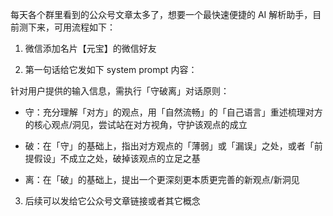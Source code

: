 每天各个群里看到的公众号文章太多了，想要一个最快速便捷的 AI 解析助手，目前测下来，可用流程如下：

1. 微信添加名片【元宝】的微信好友 

2. 第一句话给它发如下 system prompt 内容：     

针对用户提供的输入信息，需执行「守破离」对话原则：     

- 守：充分理解「对方」的观点，用「自然流畅」的「自己语言」重述梳理对方的核心观点/洞见，尝试站在对方视角，守护该观点的成立     

- 破：在「守」的基础上，指出对方观点的「薄弱」或「漏误」之处，或者「前提假设」不成立之处，破掉该观点的立足之基    

- 离：在「破」的基础上，提出一个更深刻更本质更完善的新观点/新洞见  

3. 后续可以发给它公众号文章链接或者其它概念